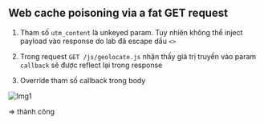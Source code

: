 ## Web cache poisoning via a fat GET request

1. Tham số `utm_content` là unkeyed param. Tuy nhiên không thể inject payload vào response do lab đã escape dấu `<>`

2. Trong request `GET /js/geolocate.js` nhận thấy giá trị truyền vào param `callback` sẽ được reflect lại trong response 

3. Override tham số callback trong body 

![Img1](\asset/../img/done.png)

=> thành công